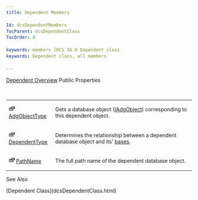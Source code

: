 ```yaml
---
title: Dependent Members

Id: dcsDependentMembers
TocParent: dcsDependentClass
TocOrder: 0

keywords: members [DCS 16.0 Dependent class
keywords: Dependent class, all members

---
```


[Dependent Overview](dcsDependentClass.html) 
Public Properties

<br />

<table class="dtTABLE" id="Table5" style="border-spacing: 0px" cellspacing="0" x-use-null-cells="x-use-null-cells">
          <colgroup span="1">
            <col span="1" style="WIDTH: 20%" />
            <col span="1" style="WIDTH: 70%" />
          </colgroup>
          <tr>
            <td colspan="1" rowspan="1">

<img height="16" alt="public property" src="Images/property.bmp" width="16" border="0" /> [ AdgObjectType](dcsDependentClassAdgObjectTypeProperty.html) 
</td>
            <td colspan="1" rowspan="1">

Gets a database object ([IAdgObject](dcsIAdgObjectClass.html)) corresponding to this dependent object.
</td>
          </tr>
          <tr>
            <td colspan="1" rowspan="1">

<img height="16" alt="public property" src="Images/property.bmp" width="16" border="0" /> [ DependentType](dcsDependentClassDependentTypeProperty.html) 
</td>
            <td colspan="1" rowspan="1">

Determines the relationship between a dependent database object and its' [ bases](dcsIAdgObjectClassBasesProperty.html).
</td>
          </tr>
          <tr>
            <td colspan="1" rowspan="1">

<img height="16" alt="public property" src="Images/property.bmp" width="16" border="0" /> [ PathName](dcsDependentClassPathNameProperty.html) 
</td>
            <td colspan="1" rowspan="1">

The full path name of the dependent database object.
</td>
          </tr>
</table>

See Also

<dl />
      [Dependent Class](dcsDependentClass.html)

